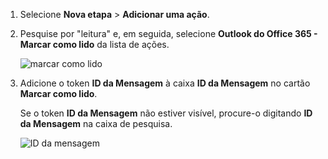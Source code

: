 1. Selecione **Nova etapa** > **Adicionar uma ação**.
2. Pesquise por "leitura" e, em seguida, selecione **Outlook do Office 365 - Marcar como lido** da lista de ações.
   
    ![marcar como lido](includes/media/email-triggers/email-triggers-5.png)
3. Adicione o token **ID da Mensagem** à caixa **ID da Mensagem** no cartão **Marcar como lido**.
   
     Se o token **ID da Mensagem** não estiver visível, procure-o digitando **ID da Mensagem** na caixa de pesquisa.
   
    ![ID da mensagem](includes/media/email-triggers/email-triggers-6.png)

